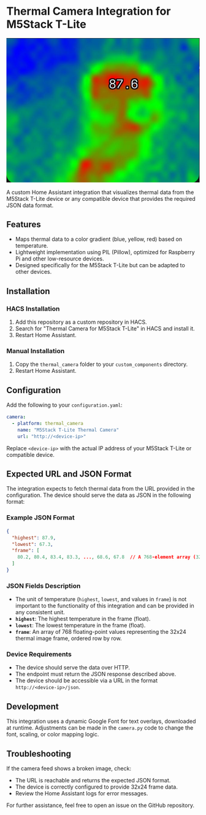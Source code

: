 # Thermal Camera Integration for M5Stack T-Lite

![alt text](screenshot.png)

A custom Home Assistant integration that visualizes thermal data from the M5Stack T-Lite device or any compatible device that provides the required JSON data format.

## Features
- Maps thermal data to a color gradient (blue, yellow, red) based on temperature.
- Lightweight implementation using PIL (Pillow), optimized for Raspberry Pi and other low-resource devices.
- Designed specifically for the M5Stack T-Lite but can be adapted to other devices.

## Installation

### HACS Installation
1. Add this repository as a custom repository in HACS.
2. Search for "Thermal Camera for M5Stack T-Lite" in HACS and install it.
3. Restart Home Assistant.

### Manual Installation
1. Copy the `thermal_camera` folder to your `custom_components` directory.
2. Restart Home Assistant.

## Configuration

Add the following to your `configuration.yaml`:

````yaml
camera:
  - platform: thermal_camera
    name: "M5Stack T-Lite Thermal Camera"
    url: "http://<device-ip>"
````

Replace `<device-ip>` with the actual IP address of your M5Stack T-Lite or compatible device.

## Expected URL and JSON Format

The integration expects to fetch thermal data from the URL provided in the configuration. The device should serve the data as JSON in the following format:

### Example JSON Format

````json
{
  "highest": 87.9,
  "lowest": 67.3,
  "frame": [
    80.2, 80.4, 83.4, 83.3, ..., 68.6, 67.8  // A 768-element array (32x24)
  ]
}
````

### JSON Fields Description

- The unit of temperature (`highest`, `lowest`, and values in `frame`) is not important to the functionality of this integration and can be provided in any consistent unit.
- **`highest`**: The highest temperature in the frame (float).
- **`lowest`**: The lowest temperature in the frame (float).
- **`frame`**: An array of 768 floating-point values representing the 32x24 thermal image frame, ordered row by row.

### Device Requirements
- The device should serve the data over HTTP.
- The endpoint must return the JSON response described above.
- The device should be accessible via a URL in the format `http://<device-ip>/json`.

## Development

This integration uses a dynamic Google Font for text overlays, downloaded at runtime. Adjustments can be made in the `camera.py` code to change the font, scaling, or color mapping logic.

## Troubleshooting

If the camera feed shows a broken image, check:
- The URL is reachable and returns the expected JSON format.
- The device is correctly configured to provide 32x24 frame data.
- Review the Home Assistant logs for error messages.

For further assistance, feel free to open an issue on the GitHub repository.
